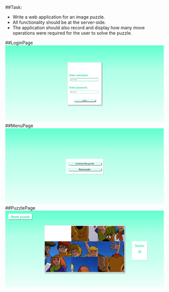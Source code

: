 ##Task:
- Write a web application for an image puzzle. 
- All functionality should be at the server-side. 
- The application should also record and display how many move operations were required for the user to solve the puzzle.

##LoginPage
![Snapshot](demo/loginPage.png)
##MenuPage
![Snapshot](demo/menuPage.png)
##PuzzlePage
![Snapshot](demo/puzzlePage.png)
